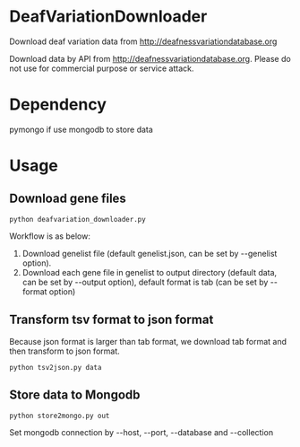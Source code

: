 DeafVariationDownloader
=======================

Download deaf variation data from http://deafnessvariationdatabase.org

Download data by API from http://deafnessvariationdatabase.org. Please do not use for commercial purpose or service attack.

# Dependency
pymongo if use mongodb to store data

# Usage
## Download gene files
```
python deafvariation_downloader.py
```

Workflow is as below:

1. Download genelist file (default genelist.json, can be set by --genelist option).
2. Download each gene file in genelist to output directory (default data, can be set by --output option), default format is tab (can be set by --format option)

## Transform tsv format to json format
Because json format is larger than tab format, we download tab format and then transform to json format.
```
python tsv2json.py data
```

## Store data to Mongodb
```
python store2mongo.py out
```

Set mongodb connection by --host, --port, --database and --collection

